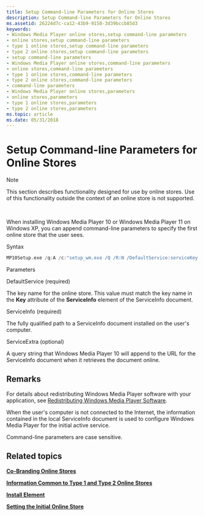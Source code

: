 ```yaml
---
title: Setup Command-line Parameters for Online Stores
description: Setup Command-line Parameters for Online Stores
ms.assetid: 26224d7c-ca12-43b9-9150-3d39bccb85d3
keywords:
- Windows Media Player online stores,setup command-line parameters
- online stores,setup command-line parameters
- type 1 online stores,setup command-line parameters
- type 2 online stores,setup command-line parameters
- setup command-line parameters
- Windows Media Player online stores,command-line parameters
- online stores,command-line parameters
- type 1 online stores,command-line parameters
- type 2 online stores,command-line parameters
- command-line parameters
- Windows Media Player online stores,parameters
- online stores,parameters
- type 1 online stores,parameters
- type 2 online stores,parameters
ms.topic: article
ms.date: 05/31/2018
---
```


# Setup Command-line Parameters for Online Stores

> [!Note]  
> This section describes functionality designed for use by online stores. Use of this functionality outside the context of an online store is not supported.

 

When installing Windows Media Player 10 or Windows Media Player 11 on Windows XP, you can append command-line parameters to specify the first online store that the user sees.

Syntax


```C++
MP10Setup.exe /q:A /c:"setup_wm.exe /Q /R:N /DefaultService:serviceKey /ServiceInfo:documentPath /ServiceExtra:queryString"
```



Parameters

DefaultService (required)

The key name for the online store. This value must match the key name in the **Key** attribute of the **ServiceInfo** element of the ServiceInfo document.

ServiceInfo (required)

The fully qualified path to a ServiceInfo document installed on the user's computer.

ServiceExtra (optional)

A query string that Windows Media Player 10 will append to the URL for the ServiceInfo document when it retrieves the document online.

## Remarks

For details about redistributing Windows Media Player software with your application, see [Redistributing Windows Media Player Software](redistributing-windows-media-player-software.md).

When the user's computer is not connected to the Internet, the information contained in the local ServiceInfo document is used to configure Windows Media Player for the initial active service.

Command-line parameters are case sensitive.

## Related topics

<dl> <dt>

[**Co-Branding Online Stores**](co-branding-online-stores.md)
</dt> <dt>

[**Information Common to Type 1 and Type 2 Online Stores**](information-common-to-type-1-and-type-2-online-stores.md)
</dt> <dt>

[**Install Element**](install-element.md)
</dt> <dt>

[**Setting the Initial Online Store**](setting-the-initial-online-store.md)
</dt> </dl>

 

 




